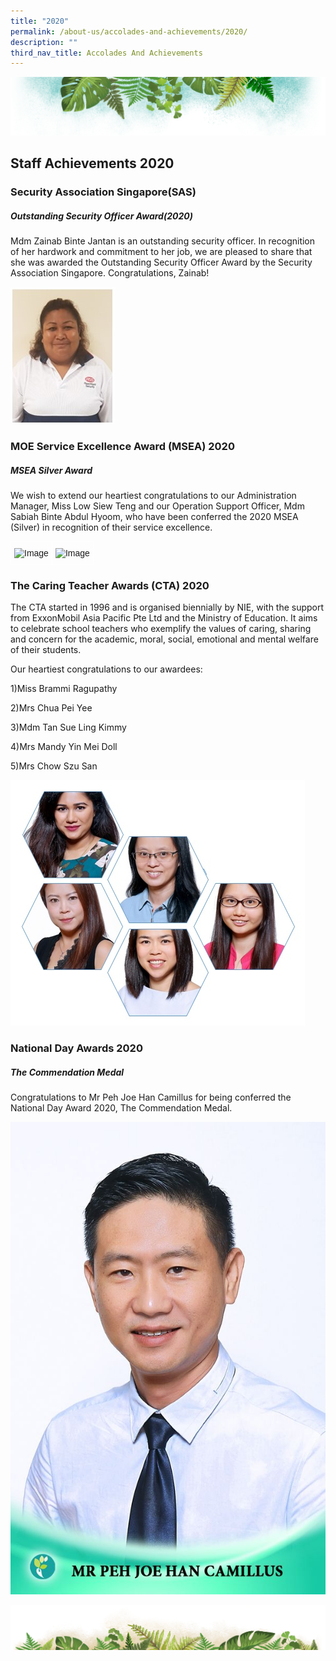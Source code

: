 ```yaml
---
title: "2020"
permalink: /about-us/accolades-and-achievements/2020/
description: ""
third_nav_title: Accolades And Achievements
---
```

![](/images/Banner.png)

Staff Achievements 2020
----

### **Security Association Singapore(SAS)**

##### **Outstanding Security Officer Award(2020)** 


Mdm Zainab Binte Jantan is an outstanding security officer. In recognition of her hardwork and commitment to her job, we are pleased to share that she was awarded the Outstanding Security Officer Award by the Security Association Singapore. Congratulations, Zainab!

![](/images/Awards/Zainab.jpg)


### **MOE Service Excellence Award (MSEA) 2020**

##### **MSEA Silver Award**

  

We wish to extend our heartiest congratulations to our Administration Manager, Miss Low Siew Teng and our Operation Support Officer, Mdm Sabiah Binte Abdul Hyoom, who have been conferred the 2020 MSEA (Silver) in recognition of their service excellence.

<style type="text/css">
.tg  {border-collapse:collapse;border-spacing:0;}
.tg td{border-color:black;border-style:solid;border-width:1px;font-family:Arial, sans-serif;font-size:14px;
  overflow:hidden;padding:10px 5px;word-break:normal;}
.tg th{border-color:black;border-style:solid;border-width:1px;font-family:Arial, sans-serif;font-size:14px;
  font-weight:normal;overflow:hidden;padding:10px 5px;word-break:normal;}
.tg .tg-8jgo{border-color:#ffffff;text-align:center;vertical-align:top}
</style>
<table class="tg">
<thead>
  <tr>
    <td class="tg-8jgo"><img src="https://ferngreenpri-moe-edu-sg-admin.cwp.sg/qql/slot/u805/Staff%20Pic/Miss%20Low%20Siew%20Teng.jpg" alt="Image" width="75" height="112"></td>
    <td class="tg-8jgo"><img src="https://ferngreenpri-moe-edu-sg-admin.cwp.sg/qql/slot/u805/Staff%20Pic/Mdm%20Sabiah%20Binte%20Abdul%20Hyoom.jpg" alt="Image" width="75" height="112"></td>
  </tr>
</thead>
</table>

### **The Caring Teacher Awards (CTA) 2020**

The CTA started in 1996 and is organised biennially by NIE, with the support from ExxonMobil Asia Pacific Pte Ltd and the Ministry of Education. It aims to celebrate school teachers who exemplify the values of caring, sharing and concern for the academic, moral, social, emotional and mental welfare of their students.  


Our heartiest congratulations to our awardees: 

1)Miss Brammi Ragupathy        

2)Mrs Chua Pei Yee        

3)Mdm Tan Sue Ling Kimmy        

4)Mrs Mandy Yin Mei Doll        

5)Mrs Chow Szu San

![](/images/Awards/CTA%202020.jpg)

### **National Day Awards 2020**

##### **The Commendation Medal** 

  

Congratulations to Mr Peh Joe Han Camillus for being conferred the National Day Award 2020, The Commendation Medal.


![](/images/Awards/Mr%20Peh%20Joe%20Han%20Camillus.jpg)

![](/images/bg-bottom.png)